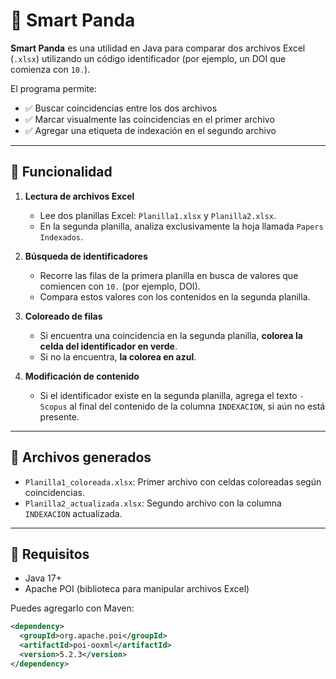 # 🐼 Smart Panda

**Smart Panda** es una utilidad en Java para comparar dos archivos Excel (`.xlsx`) utilizando un código identificador (por ejemplo, un DOI que comienza con `10.`). 

El programa permite:

- ✅ Buscar coincidencias entre los dos archivos
- ✅ Marcar visualmente las coincidencias en el primer archivo
- ✅ Agregar una etiqueta de indexación en el segundo archivo

---

## 🚀 Funcionalidad

1. **Lectura de archivos Excel**
   - Lee dos planillas Excel: `Planilla1.xlsx` y `Planilla2.xlsx`.
   - En la segunda planilla, analiza exclusivamente la hoja llamada `Papers Indexados`.

2. **Búsqueda de identificadores**
   - Recorre las filas de la primera planilla en busca de valores que comiencen con `10.` (por ejemplo, DOI).
   - Compara estos valores con los contenidos en la segunda planilla.

3. **Coloreado de filas**
   - Si encuentra una coincidencia en la segunda planilla, **colorea la celda del identificador en verde**.
   - Si no la encuentra, **la colorea en azul**.

4. **Modificación de contenido**
   - Si el identificador existe en la segunda planilla, agrega el texto `-Scopus` al final del contenido de la columna `INDEXACION`, si aún no está presente.

---

## 📂 Archivos generados

- `Planilla1_coloreada.xlsx`: Primer archivo con celdas coloreadas según coincidencias.
- `Planilla2_actualizada.xlsx`: Segundo archivo con la columna `INDEXACION` actualizada.

---

## 🧪 Requisitos

- Java 17+
- Apache POI (biblioteca para manipular archivos Excel)

Puedes agregarlo con Maven:

```xml
<dependency>
  <groupId>org.apache.poi</groupId>
  <artifactId>poi-ooxml</artifactId>
  <version>5.2.3</version>
</dependency>
